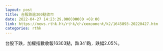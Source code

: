 ```yaml
---
layout: post
title: 台股跌逾300點收市
date: 2022-04-27 14:23:29.000000000 +08:00
link: https://news.rthk.hk/rthk/ch/component/k2/1645893-20220427.htm
categories: rthk
---
```


台股下跌，加權指數收報16303點，跌341點，跌幅2.05%。

